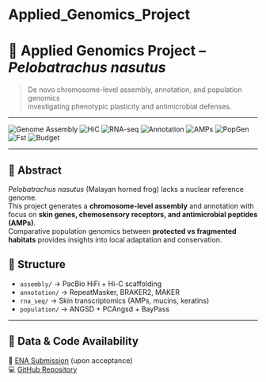 # Applied_Genomics_Project
# 🧬 Applied Genomics Project – *Pelobatrachus nasutus*

> De novo chromosome-level assembly, annotation, and population genomics  
> investigating phenotypic plasticity and antimicrobial defenses.

---

![Genome Assembly](https://img.shields.io/badge/Assembly-PacBio_HiFi-blue)
![HiC](https://img.shields.io/badge/Hi--C-NovaSeq_PE150-9cf)
![RNA-seq](https://img.shields.io/badge/RNA--Seq-Skin_(NovaSeq_PE150)-orange)
![Annotation](https://img.shields.io/badge/Annotation-BRAKER2+MAKER-green)
![AMPs](https://img.shields.io/badge/AMPs-APD3-red)
![PopGen](https://img.shields.io/badge/Population-ANGSD+PCAngsd-yellow)
![Fst](https://img.shields.io/badge/FST-BayPass-lightgrey)
![Budget](https://img.shields.io/badge/Budget-100k€-brightgreen)

---

## 📑 Abstract
*Pelobatrachus nasutus* (Malayan horned frog) lacks a nuclear reference genome.  
This project generates a **chromosome-level assembly** and annotation with focus on **skin genes, chemosensory receptors, and antimicrobial peptides (AMPs)**.  
Comparative population genomics between **protected vs fragmented habitats** provides insights into local adaptation and conservation.

## 📂 Structure
- `assembly/` → PacBio HiFi + Hi-C scaffolding  
- `annotation/` → RepeatMasker, BRAKER2, MAKER  
- `rna_seq/` → Skin transcriptomics (AMPs, mucins, keratins)  
- `population/` → ANGSD + PCAngsd + BayPass  

---

## 🔗 Data & Code Availability
📂 [ENA Submission](https://www.ebi.ac.uk/ena/browser/home) (upon acceptance)  
💻 [GitHub Repository](https://github.com/Markus2409/Applied_Genomics_Project)

